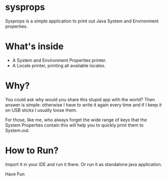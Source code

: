 sysprops
========

Sysprops is a simple application to print out Java System and Environment properties.

What's inside
=======
* A System and Environment Properties printer.
* A Locale printer, printing all available locales.


Why?
=======
You could ask why would you share this stupid app with the world?
Then answer is simple: otherwise I have to write it again every time and if I keep it on USB sticks I usually loose them.

For those, like me, who always forget the wide range of keys that the System Properties contain this will help you to quickly print them to System.out.

How to Run?
=======
Import it in your IDE and run it there. Or run it as standalone java application. 


Have Fun
